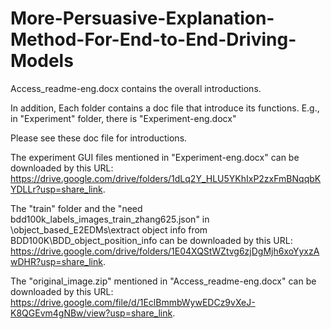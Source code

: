 # More-Persuasive-Explanation-Method-For-End-to-End-Driving-Models

Access_readme-eng.docx contains the overall introductions.

In addition, Each folder contains a doc file that introduce its functions. E.g., in "Experiment" folder, there is "Experiment-eng.docx"

Please see these doc file for introductions.

The experiment GUI files mentioned in "Experiment-eng.docx" can be downloaded by this URL: https://drive.google.com/drive/folders/1dLq2Y_HLU5YKhIxP2zxFmBNqqbKYDLLr?usp=share_link.

The "train" folder and the "need bdd100k_labels_images_train_zhang625.json" in \object_based_E2EDMs\extract object info from BDD100K\BDD_object_position_info can be  downloaded by this URL: https://drive.google.com/drive/folders/1E04XQStWZtvg6zjDgMjh6xoYyxzAwDHR?usp=share_link.

The "original_image.zip" mentioned in "Access_readme-eng.docx" can be downloaded by this URL: https://drive.google.com/file/d/1EclBmmbWywEDCz9vXeJ-K8QGEvm4gNBw/view?usp=share_link.
